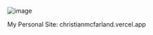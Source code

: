 ![image](https://github.com/christianmcfar/personal-site/assets/15040305/99f4f345-310e-4dd6-8cd3-e633db57d734)

My Personal Site: christianmcfarland.vercel.app

